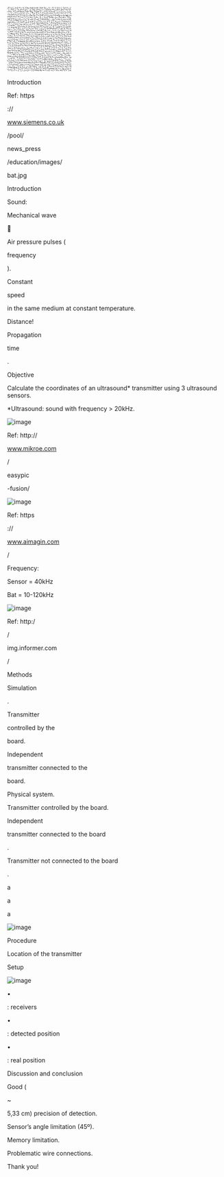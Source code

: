 




![image](pptimages/image1.jpeg)






Introduction

Ref: https

://

www.siemens.co.uk

/pool/

news_press

/education/images/

bat.jpg






Introduction

Sound:

Mechanical wave



Air pressure pulses (

frequency

).

Constant

speed

in the same medium at constant temperature.



Distance!

Propagation

time

.






Objective

Calculate the coordinates of an ultrasound* transmitter using 3 ultrasound sensors.

*Ultrasound: sound with frequency &gt; 20kHz.






![image](pptimages/image2.jpeg)

Ref: http://

www.mikroe.com

/

easypic

-fusion/






![image](pptimages/image3.jpeg)

Ref: https

://

www.aimagin.com

/

Frequency:

Sensor = 40kHz

Bat = 10-120kHz






![image](pptimages/image4.jpeg)

Ref: http:/

/

img.informer.com

/






Methods

Simulation

.

Transmitter

controlled by the

board.



Independent

transmitter connected to the

board.

Physical system.

Transmitter controlled by the board.

Independent

transmitter connected to the board

.

Transmitter not connected to the board

.

a

a

a






![image](pptimages/image5.jpeg)

Procedure

Location of the transmitter






Setup






![image](pptimages/image6.jpeg)

•

: receivers

•

: detected position

•

: real position






Discussion and conclusion

Good (

~

5,33 cm) precision of detection.

Sensor’s angle limitation (45º).

Memory limitation.

Problematic wire connections.






Thank you!

